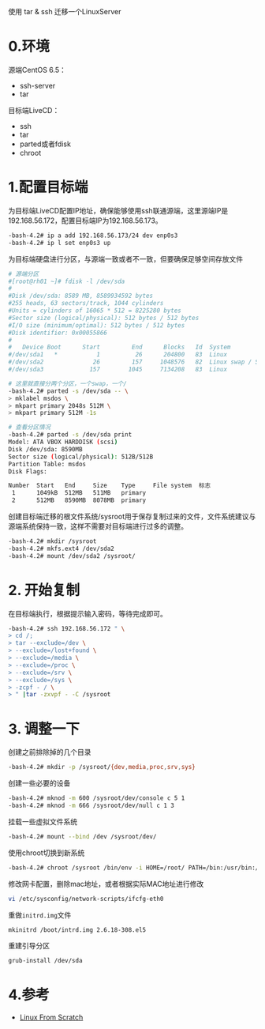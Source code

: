 使用 tar & ssh 迁移一个LinuxServer



# 0.环境

源端CentOS 6.5：

- ssh-server
- tar



目标端LiveCD：

- ssh
- tar
- parted或者fdisk
- chroot



# 1.配置目标端

为目标端LiveCD配置IP地址，确保能够使用ssh联通源端，这里源端IP是192.168.56.172，配置目标端IP为192.168.56.173。

```bash
-bash-4.2# ip a add 192.168.56.173/24 dev enp0s3
-bash-4.2# ip l set enp0s3 up
```

为目标端硬盘进行分区，与源端一致或者不一致，但要确保足够空间存放文件

```bash
# 源端分区
#[root@rh01 ~]# fdisk -l /dev/sda
#
#Disk /dev/sda: 8589 MB, 8589934592 bytes
#255 heads, 63 sectors/track, 1044 cylinders
#Units = cylinders of 16065 * 512 = 8225280 bytes
#Sector size (logical/physical): 512 bytes / 512 bytes
#I/O size (minimum/optimal): 512 bytes / 512 bytes
#Disk identifier: 0x00055866
#
#   Device Boot      Start         End      Blocks   Id  System
#/dev/sda1   *           1          26      204800   83  Linux
#/dev/sda2              26         157     1048576   82  Linux swap / Solaris
#/dev/sda3             157        1045     7134208   83  Linux

# 这里就直接分两个分区，一个swap，一个/
-bash-4.2# parted -s /dev/sda -- \
> mklabel msdos \
> mkpart primary 2048s 512M \
> mkpart primary 512M -1s

# 查看分区情况
-bash-4.2# parted -s /dev/sda print
Model: ATA VBOX HARDDISK (scsi)
Disk /dev/sda: 8590MB
Sector size (logical/physical): 512B/512B
Partition Table: msdos
Disk Flags: 

Number  Start   End     Size    Type     File system  标志
 1      1049kB  512MB   511MB   primary
 2      512MB   8590MB  8078MB  primary
```

创建目标端迁移的根文件系统/sysroot用于保存复制过来的文件，文件系统建议与源端系统保持一致，这样不需要对目标端进行过多的调整。

```bash
-bash-4.2# mkdir /sysroot
-bash-4.2# mkfs.ext4 /dev/sda2
-bash-4.2# mount /dev/sda2 /sysroot/
```

# 2. 开始复制

在目标端执行，根据提示输入密码，等待完成即可。

```bash
-bash-4.2# ssh 192.168.56.172 " \
> cd /;
> tar --exclude=/dev \
> --exclude=/lost+found \
> --exclude=/media \
> --exclude=/proc \
> --exclude=/srv \
> --exclude=/sys \
> -zcpf - / \
> " |tar -zxvpf - -C /sysroot
```



# 3. 调整一下

创建之前排除掉的几个目录

```bash
-bash-4.2# mkdir -p /sysroot/{dev,media,proc,srv,sys}
```

创建一些必要的设备

```bash
-bash-4.2# mknod -m 600 /sysroot/dev/console c 5 1
-bash-4.2# mknod -m 666 /sysroot/dev/null c 1 3
```

挂载一些虚拟文件系统

```bash
-bash-4.2# mount --bind /dev /sysroot/dev/
```

使用chroot切换到新系统

```bash
-bash-4.2# chroot /sysroot /bin/env -i HOME=/root/ PATH=/bin:/usr/bin:/sbin:/usr/sbin:/usr/local/bin /bin/bash --login +h
```

修改网卡配置，删除mac地址，或者根据实际MAC地址进行修改

```bash
vi /etc/sysconfig/network-scripts/ifcfg-eth0
```

重做`initrd.img`文件

```bash
mkinitrd /boot/intrd.img 2.6.18-308.el5
```

重建引导分区

```bash
grub-install /dev/sda
```





# 4.参考

- [Linux From Scratch](http://www.linuxfromscratch.org/lfs/downloads/stable/LFS-BOOK-8.2-NOCHUNKS.html)